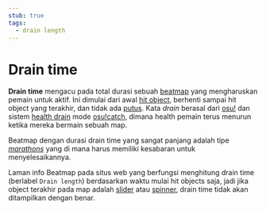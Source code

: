 ```yaml
---
stub: true
tags:
  - drain length
---
```


# Drain time

**Drain time** mengacu pada total durasi sebuah [beatmap](/wiki/Beatmap) yang mengharuskan pemain untuk aktif. Ini dimulai dari awal [hit object](/wiki/Hit_object), berhenti sampai hit object yang terakhir, dan tidak ada [putus](/wiki/Beatmap/Break). Kata *drain* berasal dari [osu!](/wiki/Game_mode/osu!) dan sistem [health drain](/wiki/Beatmapping/Health_drain) mode [osu!catch](/wiki/Game_mode/osu!catch), dimana health pemain terus menurun ketika mereka bermain sebuah map.

Beatmap dengan durasi drain time yang sangat panjang adalah tipe *[marathons](/wiki/Beatmap/Marathon)* yang di mana harus memiliki kesabaran untuk menyelesaikannya.

Laman info Beatmap pada situs web yang berfungsi menghitung drain time (berlabel `Drain length`) berdasarkan waktu mulai hit objects saja, jadi jika object terakhir pada map adalah [slider](/wiki/Hit_object/Slider) atau [spinner](/wiki/Hit_object/Spinner), drain time tidak akan ditampilkan dengan benar.

